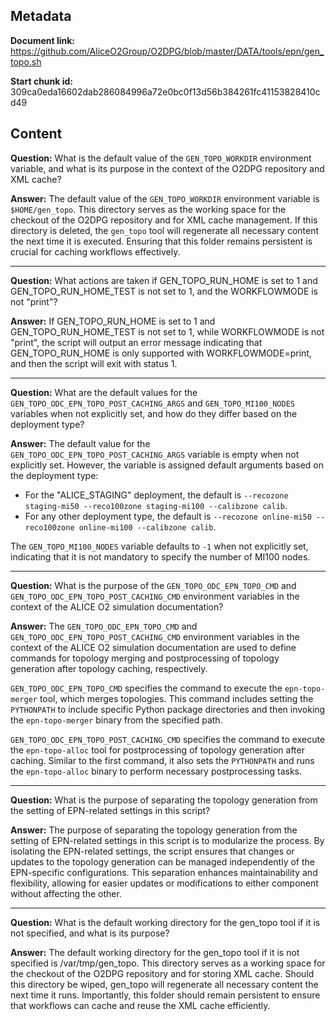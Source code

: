 ## Metadata

**Document link:** https://github.com/AliceO2Group/O2DPG/blob/master/DATA/tools/epn/gen_topo.sh

**Start chunk id:** 309ca0eda16602dab286084996a72e0bc0f13d56b384261fc41153828410cd49

## Content

**Question:** What is the default value of the `GEN_TOPO_WORKDIR` environment variable, and what is its purpose in the context of the O2DPG repository and XML cache?

**Answer:** The default value of the `GEN_TOPO_WORKDIR` environment variable is `$HOME/gen_topo`. This directory serves as the working space for the checkout of the O2DPG repository and for XML cache management. If this directory is deleted, the `gen_topo` tool will regenerate all necessary content the next time it is executed. Ensuring that this folder remains persistent is crucial for caching workflows effectively.

---

**Question:** What actions are taken if GEN_TOPO_RUN_HOME is set to 1 and GEN_TOPO_RUN_HOME_TEST is not set to 1, and the WORKFLOWMODE is not "print"?

**Answer:** If GEN_TOPO_RUN_HOME is set to 1 and GEN_TOPO_RUN_HOME_TEST is not set to 1, while WORKFLOWMODE is not "print", the script will output an error message indicating that GEN_TOPO_RUN_HOME is only supported with WORKFLOWMODE=print, and then the script will exit with status 1.

---

**Question:** What are the default values for the `GEN_TOPO_ODC_EPN_TOPO_POST_CACHING_ARGS` and `GEN_TOPO_MI100_NODES` variables when not explicitly set, and how do they differ based on the deployment type?

**Answer:** The default value for the `GEN_TOPO_ODC_EPN_TOPO_POST_CACHING_ARGS` variable is empty when not explicitly set. However, the variable is assigned default arguments based on the deployment type:

- For the "ALICE_STAGING" deployment, the default is `--recozone staging-mi50 --reco100zone staging-mi100 --calibzone calib`.
- For any other deployment type, the default is `--recozone online-mi50 --reco100zone online-mi100 --calibzone calib`.

The `GEN_TOPO_MI100_NODES` variable defaults to `-1` when not explicitly set, indicating that it is not mandatory to specify the number of MI100 nodes.

---

**Question:** What is the purpose of the `GEN_TOPO_ODC_EPN_TOPO_CMD` and `GEN_TOPO_ODC_EPN_TOPO_POST_CACHING_CMD` environment variables in the context of the ALICE O2 simulation documentation?

**Answer:** The `GEN_TOPO_ODC_EPN_TOPO_CMD` and `GEN_TOPO_ODC_EPN_TOPO_POST_CACHING_CMD` environment variables in the context of the ALICE O2 simulation documentation are used to define commands for topology merging and postprocessing of topology generation after topology caching, respectively. 

`GEN_TOPO_ODC_EPN_TOPO_CMD` specifies the command to execute the `epn-topo-merger` tool, which merges topologies. This command includes setting the `PYTHONPATH` to include specific Python package directories and then invoking the `epn-topo-merger` binary from the specified path.

`GEN_TOPO_ODC_EPN_TOPO_POST_CACHING_CMD` specifies the command to execute the `epn-topo-alloc` tool for postprocessing of topology generation after caching. Similar to the first command, it also sets the `PYTHONPATH` and runs the `epn-topo-alloc` binary to perform necessary postprocessing tasks.

---

**Question:** What is the purpose of separating the topology generation from the setting of EPN-related settings in this script?

**Answer:** The purpose of separating the topology generation from the setting of EPN-related settings in this script is to modularize the process. By isolating the EPN-related settings, the script ensures that changes or updates to the topology generation can be managed independently of the EPN-specific configurations. This separation enhances maintainability and flexibility, allowing for easier updates or modifications to either component without affecting the other.

---

**Question:** What is the default working directory for the gen_topo tool if it is not specified, and what is its purpose?

**Answer:** The default working directory for the gen_topo tool if it is not specified is /var/tmp/gen_topo. This directory serves as a working space for the checkout of the O2DPG repository and for storing XML cache. Should this directory be wiped, gen_topo will regenerate all necessary content the next time it runs. Importantly, this folder should remain persistent to ensure that workflows can cache and reuse the XML cache efficiently.